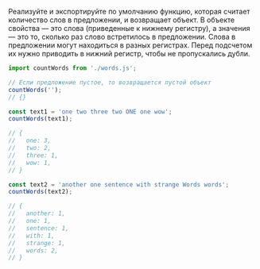 Реализуйте и экспортируйте по умолчанию функцию, которая считает количество слов в предложении, и возвращает объект. В объекте свойства — это слова (приведенные к нижнему регистру), а значения — это то, сколько раз слово встретилось в предложении. Слова в предложении могут находиться в разных регистрах. Перед подсчетом их нужно приводить в нижний регистр, чтобы не пропускались дубли.
```js
import countWords from './words.js';

// Если предложение пустое, то возвращается пустой объект
countWords('');
// {}

const text1 = 'one two three two ONE one wow';
countWords(text1);

// {
//   one: 3,
//   two: 2,
//   three: 1,
//   wow: 1,
// }

const text2 = 'another one sentence with strange Words words';
countWords(text2);

// {
//   another: 1,
//   one: 1,
//   sentence: 1,
//   with: 1,
//   strange: 1,
//   words: 2,
// }
```

